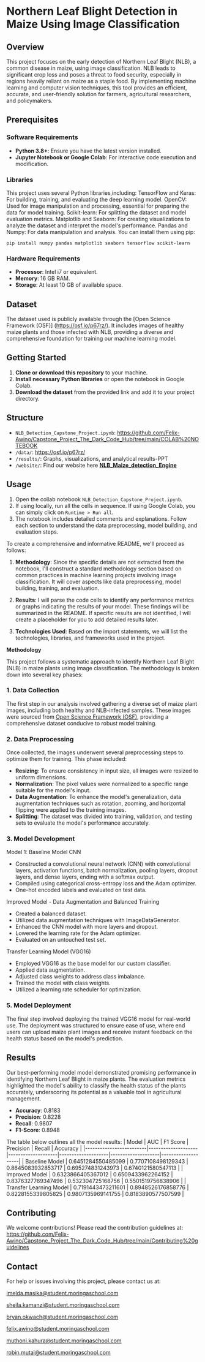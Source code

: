 # Northern Leaf Blight Detection in Maize Using Image Classification

## Overview

This project focuses on the early detection of Northern Leaf Blight (NLB), a common disease in maize, using image classification. NLB leads to significant crop loss and poses a threat to food security, especially in regions heavily reliant on maize as a staple food. By implementing machine learning and computer vision techniques, this tool provides an efficient, accurate, and user-friendly solution for farmers, agricultural researchers, and policymakers.

## Prerequisites

### Software Requirements
- **Python 3.8+**: Ensure you have the latest version installed.
- **Jupyter Notebook or Google Colab**: For interactive code execution and modification.

### Libraries

This project uses several Python libraries,including: 
TensorFlow and Keras: For building, training, and evaluating the deep learning model.
OpenCV: Used for image manipulation and processing, essential for preparing the data for model training.
Scikit-learn: For splitting the dataset and model evaluation metrics.
Matplotlib and Seaborn: For creating visualizations to analyze the dataset and interpret the model's performance.
Pandas and Numpy: For data manipulation and analysis.
 You can install them using pip:
```
pip install numpy pandas matplotlib seaborn tensorflow scikit-learn
```

### Hardware Requirements

- **Processor**: Intel i7 or equivalent.
- **Memory**: 16 GB RAM.
- **Storage**: At least 10 GB of available space.

## Dataset

The dataset used is publicly available through the [Open Science Framework (OSF)] (https://osf.io/p67rz/). It includes images of healthy maize plants and those infected with NLB, providing a diverse and comprehensive foundation for training our machine learning model.

## Getting Started

1. **Clone or download this repository** to your machine.
2. **Install necessary Python libraries** or open the notebook in Google Colab.
3. **Download the dataset** from the provided link and add it to your project directory.

## Structure
- `NLB_Detection_Capstone_Project.ipynb`: https://github.com/Felix-Awino/Capstone_Project_The_Dark_Code_Hub/tree/main/COLAB%20NOTEBOOK
- `/data/`: https://osf.io/p67rz/
- `/results/`: Graphs, visualizations, and analytical results-PPT
- `/website/`: Find our website here [**NLB_Maize_detection_Engine**](https://robinzulu-nlb-detection-model-app-5d8z5m.streamlit.app/)


## Usage

1. Open the collab notebook `NLB_Detection_Capstone_Project.ipynb`.
2. If using locally, run all the cells in sequence. If using Google Colab, you can simply click on `Runtime > Run all`.
3. The notebook includes detailed comments and explanations. Follow each section to understand the data preprocessing, model building, and evaluation steps.

To create a comprehensive and informative README, we'll proceed as follows:

1. **Methodology**: Since the specific details are not extracted from the notebook, I'll construct a standard methodology section based on common practices in machine learning projects involving image classification. It will cover aspects like data preprocessing, model building, training, and evaluation.

2. **Results**: I will parse the code cells to identify any performance metrics or graphs indicating the results of your model. These findings will be summarized in the README. If specific results are not identified, I will create a placeholder for you to add detailed results later.

3. **Technologies Used**: Based on the import statements, we will list the technologies, libraries, and frameworks used in the project.

**Methodology**

This project follows a systematic approach to identify Northern Leaf Blight (NLB) in maize plants using image classification. The methodology is broken down into several key phases:

### 1. Data Collection
The first step in our analysis involved gathering a diverse set of maize plant images, including both healthy and NLB-infected samples. These images were sourced from [Open Science Framework (OSF)](https://osf.io/p67rz/), providing a comprehensive dataset conducive to robust model training.

### 2. Data Preprocessing
Once collected, the images underwent several preprocessing steps to optimize them for training. This phase included:

   - **Resizing**: To ensure consistency in input size, all images were resized to uniform dimensions.
   - **Normalization**: The pixel values were normalized to a specific range suitable for the model's input.
   - **Data Augmentation**: To enhance the model's generalization, data augmentation techniques such as rotation, zooming, and horizontal flipping were applied to the training images.
   - **Splitting**: The dataset was divided into training, validation, and testing sets to evaluate the model's performance accurately.

### 3. Model Development
Model 1: Baseline Model CNN
- Constructed a convolutional neural network (CNN) with convolutional layers, activation functions, batch normalization, pooling layers, dropout layers, and dense layers, ending with a softmax output.
- Compiled using categorical cross-entropy loss and the Adam optimizer.
- One-hot encoded labels and evaluated on test data.

Improved Model - Data Augmentation and Balanced Training
- Created a balanced dataset.
- Utilized data augmentation techniques with ImageDataGenerator.
- Enhanced the CNN model with more layers and dropout.
- Lowered the learning rate for the Adam optimizer.
- Evaluated on an untouched test set.

Transfer Learning Model (VGG16)
- Employed VGG16 as the base model for our custom classifier.
- Applied data augmentation.
- Adjusted class weights to address class imbalance.
- Trained the model with class weights.
- Utilized a learning rate scheduler for optimization.

### 5. Model Deployment
The final step involved deploying the trained VGG16 model for real-world use. The deployment was structured to ensure ease of use, where end users can upload maize plant images and receive instant feedback on the health status based on the model's prediction.

## Results
Our  best-performing model model demonstrated promising performance in identifying Northern Leaf Blight in maize plants. The evaluation metrics highlighted the model's ability to classify the health status of the plants accurately, underscoring its potential as a valuable tool in agricultural management.

- **Accuracy**: 0.8183
- **Precision**: 0.8228
- **Recall**: 0.9807
- **F1-Score**: 0.8948

The table below outlines all the model results: 
|          Model          |        AUC         |      F1 Score      |     Precision      |       Recall       |      Accuracy      |
|-------------------------|--------------------|--------------------|--------------------|--------------------|--------------------|
|     Baseline Model      | 0.6451284550485099 | 0.7707108498129343 | 0.8645083932853717 | 0.695274831243973  | 0.6740121580547113 |
|     Improved Model      | 0.6323866405367012 | 0.6509433962264152 | 0.8376327769347496 | 0.532304725168756  | 0.5501519756838906 |
| Transfer Learning Model | 0.7191443473211601 | 0.8948526176858776 | 0.8228155339805825 | 0.9807135969141755 | 0.8183890577507599 |




## Contributing

We welcome contributions! Please read the contribution guidelines at: https://github.com/Felix-Awino/Capstone_Project_The_Dark_Code_Hub/tree/main/Contributing%20guidelines

## Contact

For help or issues involving this project, please contact us at:

imelda.masika@student.moringaschool.com

sheila.kamanzi@student.moringaschool.com

bryan.okwach@student.moringaschool.com

felix.awino@student.moringaschool.com

muthoni.kahura@student.moringaschool.com

robin.mutai@student.moringaschool.com

